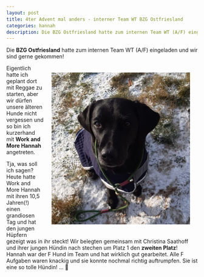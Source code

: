 ```yaml
---
layout: post
title: 4ter Advent mal anders - interner Team WT BZG Ostfriesland
categories: hannah
description: Die BZG Ostfriesland hatte zum internen Team WT (A/F) eingeladen und wir sind gerne gekommen
---
```



Die **BZG Ostfriesland** hatte zum internen Team WT (A/F) eingeladen und wir sind gerne gekommen!

<img src="/assets/hannah-gallery/hannah-schnee-klein.jpg" height="400" style="float:right;margin:20px">

Eigentlich hatte ich geplant dort mit Reggae zu starten, aber wir dürfen unsere älteren Hunde nicht vergessen
und so bin ich kurzerhand mit **Work and More Hannah** angetreten.

Tja, was soll ich sagen? Heute hatte Work and More Hannah mit ihren 10,5 Jahren(!) einen grandiosen Tag und hat den jungen Hüpfern gezeigt was in ihr steckt!
Wir belegten gemeinsam mit Christina Saathoff und ihrer jungen Hündin nach stechen um Platz 1 den **zweiten Platz**!
Hannah war der F Hund im Team und hat wirklich gut gearbeitet. Alle F Aufgaben waren knackig und sie konnte nochmal richtig auftrumpfen. 
Sie ist eine so tolle Hündin! ... 🤗
